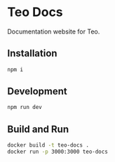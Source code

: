Teo Docs
========

Documentation website for Teo.

## Installation

```sh
npm i
```

## Development

```sh
npm run dev
```

## Build and Run

```sh
docker build -t teo-docs .
docker run -p 3000:3000 teo-docs
```